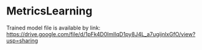 # MetricsLearning

Trained model file is available by link: https://drive.google.com/file/d/1pFk4D0ImIlqD1py8J4L_a7ugijnlxGfO/view?usp=sharing